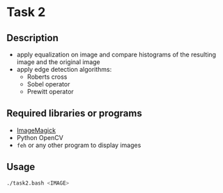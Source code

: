 # Task 2

## Description

* apply equalization on image and compare histograms of the resulting image
  and the original image
* apply edge detection algorithms:
    * Roberts cross
    * Sobel operator
    * Prewitt operator

## Required libraries or programs

* [ImageMagick](https://imagemagick.org)
* Python OpenCV
* `feh` or any other program to display images

## Usage

```bash
./task2.bash <IMAGE>
```
